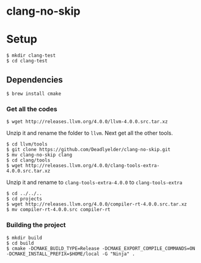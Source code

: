 # clang-no-skip

# Setup
```
$ mkdir clang-test
$ cd clang-test
```
## Dependencies
```
$ brew install cmake
```

### Get all the codes
```
$ wget http://releases.llvm.org/4.0.0/llvm-4.0.0.src.tar.xz
```
Unzip it and rename the folder to `llvm`.
Next get all the other tools.
```
$ cd llvm/tools
$ git clone https://github.com/Deadlyelder/clang-no-skip.git
$ mv clang-no-skip clang
$ cd clang/tools
$ wget http://releases.llvm.org/4.0.0/clang-tools-extra-4.0.0.src.tar.xz
```
Unzip it and rename to `clang-tools-extra-4.0.0` to `clang-tools-extra`

```
$ cd ../../..
$ cd projects
$ wget http://releases.llvm.org/4.0.0/compiler-rt-4.0.0.src.tar.xz
$ mv compiler-rt-4.0.0.src compiler-rt
```

### Building the project
```
$ mkdir build
$ cd build
$ cmake -DCMAKE_BUILD_TYPE=Release -DCMAKE_EXPORT_COMPILE_COMMANDS=ON -DCMAKE_INSTALL_PREFIX=$HOME/local -G "Ninja" .
```
    

